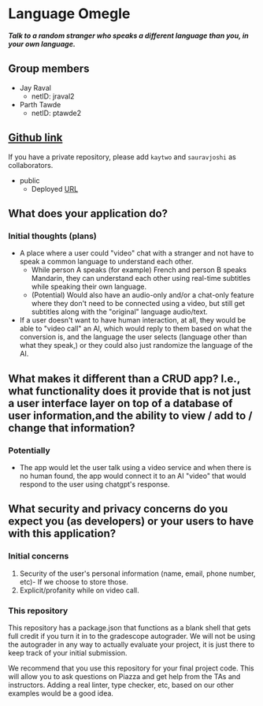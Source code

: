 # Language Omegle

_**Talk to a random stranger who speaks a different language than you, in your own language.**_

## Group members

-   Jay Raval
    -   netID: jraval2
-   Parth Tawde
    -   netID: ptawde2

## [Github link](https://github.com/jayr1867/travel_management)

If you have a private repository, please add `kaytwo` and `sauravjoshi` as collaborators.

-   public
    -   Deployed [URL](https://language-omegle.onrender.com)

## What does your application do?

### Initial thoughts (plans)

-   A place where a user could "video" chat with a stranger and not have to speak a common language to understand each other.
    -   While person A speaks (for example) French and person B speaks Mandarin, they can understand each other using real-time subtitles while speaking their own language.
    -   (Potential) Would also have an audio-only and/or a chat-only feature where they don't need to be connected using a video, but still get subtitles along with the "original" language audio/text.
-   If a user doesn't want to have human interaction, at all, they would be able to "video call" an AI, which would reply to them based on what the conversion is, and the language the user selects (language other than what they speak,) or they could also just randomize the language of the AI.

## What makes it different than a CRUD app? I.e., what functionality does it provide that is not just a user interface layer on top of a database of user information,and the ability to view / add to / change that information?

### Potentially

-   The app would let the user talk using a video service and when there is no human found, the app would connect it to an AI "video" that would respond to the user using chatgpt's response.

## What security and privacy concerns do you expect you (as developers) or your users to have with this application?

### Initial concerns

1. Security of the user's personal information (name, email, phone number, etc)- If we choose to store those.
2. Explicit/profanity while on video call.

### This repository

This repository has a package.json that functions as a blank shell that gets full credit if you turn it in to the gradescope autograder. We will not be using the autograder in any way to actually evaluate your project, it is just there to keep track of your initial submission.

We recommend that you use this repository for your final project code. This will allow you to ask questions on Piazza and get help from the TAs and instructors. Adding a real linter, type checker, etc, based on our other examples would be a good idea.
